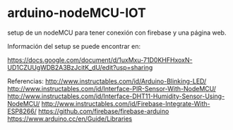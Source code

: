 # arduino-nodeMCU-IOT

setup de un nodeMCU para tener conexión con firebase y una página web.

Información del setup se puede encontrar en:

https://docs.google.com/document/d/1uxMxu-71D0KHFHxoxN-UD1CZUUgWDB2A3BzJcitK_dU/edit?usp=sharing


Referencias:
http://www.instructables.com/id/Arduino-Blinking-LED/
http://www.instructables.com/id/Interface-PIR-Sensor-With-NodeMCU/
http://www.instructables.com/id/Interface-DHT11-Humidity-Sensor-Using-NodeMCU/
http://www.instructables.com/id/Firebase-Integrate-With-ESP8266/
https://github.com/firebase/firebase-arduino
https://www.arduino.cc/en/Guide/Libraries
